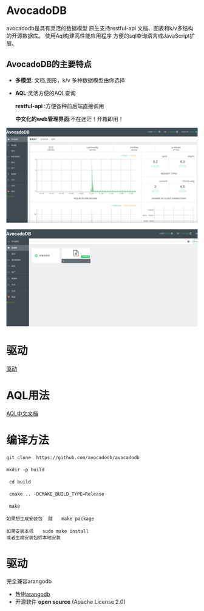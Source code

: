 
AvocadoDB
========



avocadodb是具有灵活的数据模型
原生支持restful-api
文档、图表和k/v多结构的开源数据库。
使用Aql构建高性能应用程序
方便的sql查询语言或JavaScript扩展。


AvocadoDB的主要特点
------------------------

- **多模型**: 文档,图形，k/v  多种数据模型由你选择

- **AQL**:灵活方便的AQL查询

  **restful-api** :方便各种前后端直接调用

  **中文化的web管理界面**:不在迷茫！开箱即用！


![](Documentation/1.png)


![](Documentation/2.png)

#   驱动　　　

[驱动](https://www.arangodb.com/arangodb-drivers/)

#    AQL用法

[AQL中文文档](Documentation/AQL.md)

#   编译方法

```
git clone  https://github.com/avocadodb/avocadodb

mkdir -p build

 cd build

 cmake .. -DCMAKE_BUILD_TYPE=Release

 make

如果想生成安装包  就　　make package

如果安装本机　　sudo make install
或者生成安装包后本地安装

```

#  驱动

完全兼容arangodb


- 致谢[arangodb](https://github.com/arangodb/arangodb)
- 开源软件 **open source** (Apache License 2.0)
